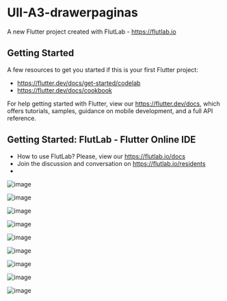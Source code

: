 # UII-A3-drawerpaginas

A new Flutter project created with FlutLab - https://flutlab.io

## Getting Started

A few resources to get you started if this is your first Flutter project:

- https://flutter.dev/docs/get-started/codelab
- https://flutter.dev/docs/cookbook

For help getting started with Flutter, view our
https://flutter.dev/docs, which offers tutorials,
samples, guidance on mobile development, and a full API reference.

## Getting Started: FlutLab - Flutter Online IDE

- How to use FlutLab? Please, view our https://flutlab.io/docs
- Join the discussion and conversation on https://flutlab.io/residents
- 
![image](https://github.com/MatusG128/UII-A3-drawerpagina/assets/143744150/ba8ff5f6-9c1b-4b00-bb42-be4f032bc358)

![image](https://github.com/MatusG128/UII-A3-drawerpagina/assets/143744150/c2bd6ce4-f634-4c2a-b07b-99a9de82dd86)

![image](https://github.com/MatusG128/UII-A3-drawerpagina/assets/143744150/dfb3e888-3a1b-4221-92c0-036ff67b66ea)

![image](https://github.com/MatusG128/UII-A3-drawerpagina/assets/143744150/c7b784af-af17-4001-85e0-e5aaef50a8a5)

![image](https://github.com/MatusG128/UII-A3-drawerpagina/assets/143744150/e272eae5-7067-4ed8-9c71-54f1931ecb8a)

![image](https://github.com/MatusG128/UII-A3-drawerpagina/assets/143744150/29e37579-5556-4a88-923d-97f06269cfa6)

![image](https://github.com/MatusG128/UII-A3-drawerpagina/assets/143744150/2f108ab8-a486-4f43-9b2e-f9c482fd075f)

![image](https://github.com/MatusG128/UII-A3-drawerpagina/assets/143744150/911f8b05-ce65-439d-aab7-e94288f72858)

![image](https://github.com/MatusG128/UII-A3-drawerpagina/assets/143744150/dfea499b-4fc0-435f-ba70-72958a508aa5)






